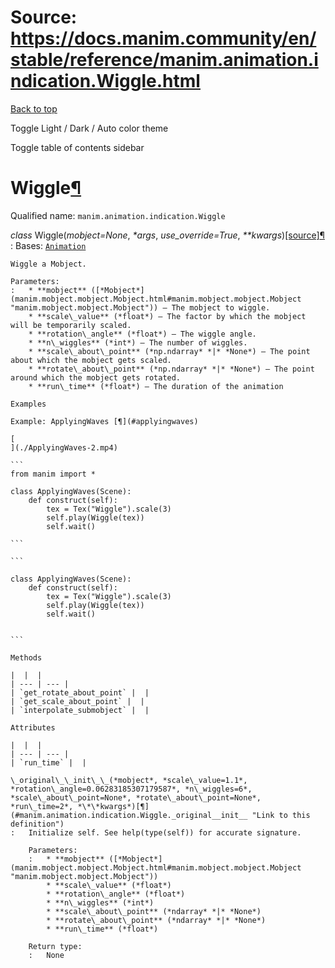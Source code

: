 # Source: https://docs.manim.community/en/stable/reference/manim.animation.indication.Wiggle.html

[Back to top](#)

Toggle Light / Dark / Auto color theme

Toggle table of contents sidebar

Wiggle[¶](#wiggle "Link to this heading")
=========================================

Qualified name: `manim.animation.indication.Wiggle`

*class* Wiggle(*mobject=None*, *\*args*, *use\_override=True*, *\*\*kwargs*)[[source]](../_modules/manim/animation/indication.html#Wiggle)[¶](#manim.animation.indication.Wiggle "Link to this definition")
:   Bases: [`Animation`](manim.animation.animation.Animation.html#manim.animation.animation.Animation "manim.animation.animation.Animation")

    Wiggle a Mobject.

    Parameters:
    :   * **mobject** ([*Mobject*](manim.mobject.mobject.Mobject.html#manim.mobject.mobject.Mobject "manim.mobject.mobject.Mobject")) – The mobject to wiggle.
        * **scale\_value** (*float*) – The factor by which the mobject will be temporarily scaled.
        * **rotation\_angle** (*float*) – The wiggle angle.
        * **n\_wiggles** (*int*) – The number of wiggles.
        * **scale\_about\_point** (*np.ndarray* *|* *None*) – The point about which the mobject gets scaled.
        * **rotate\_about\_point** (*np.ndarray* *|* *None*) – The point around which the mobject gets rotated.
        * **run\_time** (*float*) – The duration of the animation

    Examples

    Example: ApplyingWaves [¶](#applyingwaves)

    [
    ](./ApplyingWaves-2.mp4)

    ```
    from manim import *

    class ApplyingWaves(Scene):
        def construct(self):
            tex = Tex("Wiggle").scale(3)
            self.play(Wiggle(tex))
            self.wait()

    ```

    ```

    class ApplyingWaves(Scene):
        def construct(self):
            tex = Tex("Wiggle").scale(3)
            self.play(Wiggle(tex))
            self.wait()


    ```

    Methods

    |  |  |
    | --- | --- |
    | `get_rotate_about_point` |  |
    | `get_scale_about_point` |  |
    | `interpolate_submobject` |  |

    Attributes

    |  |  |
    | --- | --- |
    | `run_time` |  |

    \_original\_\_init\_\_(*mobject*, *scale\_value=1.1*, *rotation\_angle=0.06283185307179587*, *n\_wiggles=6*, *scale\_about\_point=None*, *rotate\_about\_point=None*, *run\_time=2*, *\*\*kwargs*)[¶](#manim.animation.indication.Wiggle._original__init__ "Link to this definition")
    :   Initialize self. See help(type(self)) for accurate signature.

        Parameters:
        :   * **mobject** ([*Mobject*](manim.mobject.mobject.Mobject.html#manim.mobject.mobject.Mobject "manim.mobject.mobject.Mobject"))
            * **scale\_value** (*float*)
            * **rotation\_angle** (*float*)
            * **n\_wiggles** (*int*)
            * **scale\_about\_point** (*ndarray* *|* *None*)
            * **rotate\_about\_point** (*ndarray* *|* *None*)
            * **run\_time** (*float*)

        Return type:
        :   None